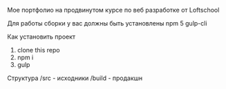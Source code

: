 Мое портфолио на продвинутом курсе по веб разработке от Loftschool

Для работы сборки у вас должны быть установлены
npm 5
gulp-cli 

Как установить проект
1. clone this repo
2. npm i
3. gulp 

Структура 
/src - исходники
/build - продакшн
